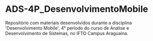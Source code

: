 # ADS-4P_DesenvolvimentoMobile

Repositório com materiais desenvolvidos durante a disciplina 'Desenvolvimento Mobile', 4° período do curso de Análise e Desenvolvimento de Sistemas, no IFTO Campus Araguaína.
